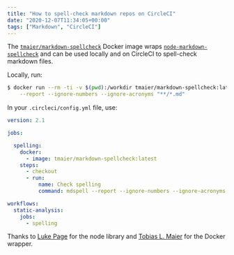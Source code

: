 ```yaml
---
title: "How to spell-check markdown repos on CircleCI"
date: "2020-12-07T11:34:05+00:00"
tags: ["Markdown", "CircleCI"]
---
```


The [`tmaier/markdown-spellcheck`](https://hub.docker.com/r/tmaier/markdown-spellcheck) Docker image
wraps [`node-markdown-spellcheck`](https://github.com/lukeapage/node-markdown-spellcheck) and can be used locally and on CircleCI to
spell-check markdown files.

Locally, run:

```bash
$ docker run --rm -ti -v $(pwd):/workdir tmaier/markdown-spellcheck:latest \
    --report --ignore-numbers --ignore-acronyms "**/*.md"
```

In your `.circleci/config.yml` file, use:

```yaml
version: 2.1

jobs:

  spelling:
    docker:
      - image: tmaier/markdown-spellcheck:latest
    steps:
      - checkout
      - run:
          name: Check spelling
          command: mdspell --report --ignore-numbers --ignore-acronyms "**/*.md"

workflows:
  static-analysis:
    jobs:
      - spelling
```

Thanks to [Luke Page](https://github.com/lukeapage) for the node library and [Tobias L. Maier](https://tobiasmaier.info/) for the Docker wrapper.

